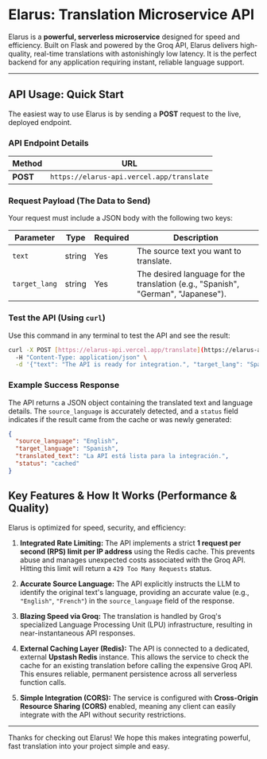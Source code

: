# Elarus: Translation Microservice API

Elarus is a **powerful, serverless microservice** designed for speed and efficiency. Built on Flask and powered by the Groq API, Elarus delivers high-quality, real-time translations with astonishingly low latency. It is the perfect backend for any application requiring instant, reliable language support.

---

## API Usage: Quick Start

The easiest way to use Elarus is by sending a **POST** request to the live, deployed endpoint.

### API Endpoint Details

| Method | URL | 
 | ----- | ----- | 
| **POST** | `https://elarus-api.vercel.app/translate` | 

### Request Payload (The Data to Send)

Your request must include a JSON body with the following two keys:

| Parameter | Type | Required | Description |
| ----- | ----- | ----- | ----- | 
| `text` | string | Yes | The source text you want to translate. | 
| `target_lang` | string | Yes | The desired language for the translation (e.g., "Spanish", "German", "Japanese"). | 

### Test the API (Using `curl`)

Use this command in any terminal to test the API and see the result:

```bash
curl -X POST [https://elarus-api.vercel.app/translate](https://elarus-api.vercel.app/translate) \
  -H "Content-Type: application/json" \
  -d '{"text": "The API is ready for integration.", "target_lang": "Spanish"}'
```

### Example Success Response

The API returns a JSON object containing the translated text and language details. The `source_language` is accurately detected, and a `status` field indicates if the result came from the cache or was newly generated:

```json
{
  "source_language": "English", 
  "target_language": "Spanish",
  "translated_text": "La API está lista para la integración.",
  "status": "cached" 
}
```

## Key Features & How It Works (Performance & Quality)

Elarus is optimized for speed, security, and efficiency:

1.  **Integrated Rate Limiting:** The API implements a strict **1 request per second (RPS) limit per IP address** using the Redis cache. This prevents abuse and manages unexpected costs associated with the Groq API. Hitting this limit will return a `429 Too Many Requests` status.
    
2.  **Accurate Source Language:** The API explicitly instructs the LLM to identify the original text's language, providing an accurate value (e.g., `"English"`, `"French"`) in the `source_language` field of the response.
    
3.  **Blazing Speed via Groq:** The translation is handled by Groq's specialized Language Processing Unit (LPU) infrastructure, resulting in near-instantaneous API responses.
    
4.  **External Caching Layer (Redis):** The API is connected to a dedicated, external **Upstash Redis** instance. This allows the service to check the cache for an existing translation before calling the expensive Groq API. This ensures reliable, permanent persistence across all serverless function calls.
    
5.  **Simple Integration (CORS):** The service is configured with **Cross-Origin Resource Sharing (CORS)** enabled, meaning any client can easily integrate with the API without security restrictions.
    

----------

Thanks for checking out Elarus! We hope this makes integrating powerful, fast translation into your project simple and easy.
